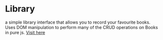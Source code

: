 # Library
a simple library interface that allows you to record your favourite books. Uses DOM manipulation to perform many of the CRUD operations on Books in pure js. [Visit here](https://kpstalwa.github.io/library/)
